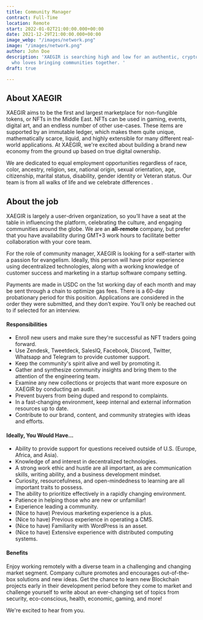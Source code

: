 ```yaml
---
title: Community Manager
contract: Full-Time
location: Remote
start: 2022-01-02T21:00:00.000+00:00
date: 2021-12-29T21:00:00.000+00:00
image_webp: "/images/network.png"
image: "/images/network.png"
author: John Doe
description: 'XAEGIR is searching high and low for an authentic, crypto-fanatic individual
  who loves bringing communities together. '
draft: true

---
```

## About XAEGIR

XAEGIR aims to be the first and largest marketplace for non-fungible tokens, or NFTs in the Middle East. NFTs can be used in gaming, events, digital art, and an endless number of other use-cases. These items are supported by an immutable ledger, which makes them quite unique, mathematically scarce, liquid, and highly extensible for many different real-world applications. At XAEGIR, we're excited about building a brand new economy from the ground up based on true digital ownership.

We are dedicated to equal employment opportunities regardless of race, color, ancestry, religion, sex, national origin, sexual orientation, age, citizenship, marital status, disability, gender identity or Veteran status. Our team is from all walks of life and we celebrate differences .

## About the job

XAEGIR is largely a user-driven organization, so you’ll have a seat at the table in influencing the platform, celebrating the culture, and engaging communities around the globe. We are an **all-remote** company, but prefer that you have availability during GMT+3 work hours to facilitate better collaboration with your core team.

For the role of community manager, XAEGIR is looking for a self-starter with a passion for evangelism. Ideally, this person will have prior experience using decentralized technologies, along with a working knowledge of customer success and marketing in a startup software company setting.

Payments are made in USDC on the 1st working day of each month and may be sent through a chain to optimize gas fees. There is a 60-day probationary period for this position. Applications are considered in the order they were submitted, and they don’t expire. You’ll only be reached out to if selected for an interview.

#### **Responsibilities**

* Enroll new users and make sure they're successful as NFT traders going forward.
* Use Zendesk, Tweetdeck, SalesIQ, Facebook, Discord, Twitter, Whatsapp and Telegram to provide customer support.
* Keep the community's spirit alive and well by promoting it.
* Gather and synthesize community insights and bring them to the attention of the engineering team.
* Examine any new collections or projects that want more exposure on XAEGIR by conducting an audit.
* Prevent buyers from being duped and respond to complaints.
* In a fast-changing environment, keep internal and external information resources up to date.
* Contribute to our brand, content, and community strategies with ideas and efforts.

#### **Ideally, You Would Have...**

* Ability to provide support for questions received outside of U.S. (Europe, Africa, and Asia).
* Knowledge of and interest in decentralized technologies.
* A strong work ethic and hustle are all important, as are communication skills, writing ability, and a business development mindset.
* Curiosity, resourcefulness, and open-mindedness to learning are all important traits to possess.
* The ability to prioritize effectively in a rapidly changing environment.
* Patience in helping those who are new or unfamiliar!
* Experience leading a community.
* (Nice to have) Previous marketing experience is a plus.
* (Nice to have) Previous experience in operating a CMS.
* (Nice to have) Familiarity with WordPress is an asset.
* (Nice to have) Extensive experience with distributed computing systems.

#### Benefits

Enjoy working remotely with a diverse team in a challenging and changing market segment. Company culture promotes and encourages out-of-the-box solutions and new ideas. Get the chance to learn new Blockchain projects early in their development period before they come to market and challenge yourself to write about an ever-changing set of topics from security, eco-conscious, health, economic, gaming, and more!

We're excited to hear from you.